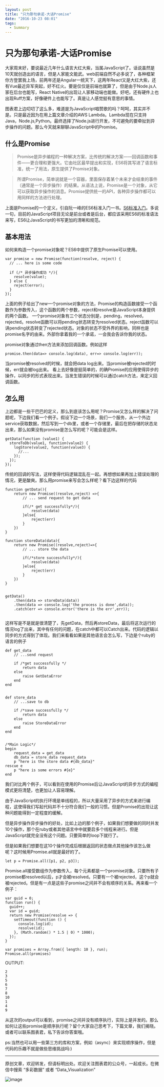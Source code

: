 ```yaml
---
layout: post
title: "只为那句承诺-大话Promise"
date: "2016-10-23 08:01"
tags:
  - Summary
---
```


# 只为那句承诺-大话Promise

大家周末好，要说最近几年什么语言大红大紫，当属JavaScript了。话说虽然是10天就创造出的语言，但是人家能文能武。web前端自然不必多说了，各种框架你方登罢我上场，前两年还是Angular一统天下，这两年React又是大红大紫，还有Vue最近异军突起，好不红火。要是仅仅是前端也就算了，但是由于Node.js人家在后台也能写，React Native的出现让人家移动端也能做。好吧，还有硬件上也出现Ruff方案，好像硬件上也能写了。真是让人感觉挺有意思的事情。

图表君上边叨叨了这么多，难道是为JavaScript唱赞歌的吗？呵呵，其实并不是。只是最近因为在用上篇文章介绍的AWS Lambda。Lambda现在只支持Java，Node.js,Python。最终选择了Node.js进行开发，不可避免的要牵扯到异步操作的问题。那么今天就来聊聊JavaScript中的Promise。

## 什么是Promise

> Promise是异步编程的一种解决方案，比传统的解决方案——回调函数和事件——更合理和更强大。它由社区最早提出和实现，ES6将其写进了语言标准，统一了用法，原生提供了Promise对象。

> 所谓Promise，简单说就是一个容器，里面保存着某个未来才会结束的事件（通常是一个异步操作）的结果。从语法上说，Promise是一个对象，从它可以获取异步操作的消息。Promise提供统一的API，各种异步操作都可以用同样的方法进行处理。

上面是Promise的一个定义，引自阮一峰的ES6标准入门一书。[S6标准入门](http://es6.ruanyifeng.com/)。多说一句，目前的JavaScript项目无论是前台或者是后台，都应该采用ES6的标准语法来写，ES6让JavaScript的书写更加的清晰和规范。

## 基本用法
如何来构造一个promise对象呢？ES6中提供了原生Promise可以使用。

```
var promise = new Promise(function(resolve, reject) {
  // ... here is some code

  if (/* 异步操作成功 */){
    resolve(value);
  } else {
    reject(error);
  }
});
```
上面的例子给出了new一个promise对象的方法，Promise的构造函数接受一个函数作为参数传入，这个函数的两个参数，reject和resolve是JavaScript本身提供的两个函数。
一个promise对象有三个状态分别是，pending，resolved，rejected。resolve函数可以将pending状态转变为resolved状态。reject函数可以讲pending状态转变了rejected状态。对象的状态不受外界的影响，同样也是promise名字的由来。外部你拿着我的一个承诺，一会我会告诉你我的状态。

promise对象通过then方法来添加回调函数。例如这样

```
promise.then(data=> console.log(data), err=> console.log(err));

```
当promise被resolved的时候，就会把data log出来。当promise被rejected的时候，err就会被log出来。
看上去好像是挺简单的，的确Promise的应用使得异步的操作，以同步的形式表现出来。当发生错误的时候可以通过catch方法，来定义回调函数。

## 怎么用
上边都是一些干巴巴的定义，那么到底该怎么用呢？Promise又怎么样的解决了问题呢，下边我们看一个例子。假设下边一个场景，我们一个服务，从一个外边service获取数据，然后写到一个db里，或者一个存储里，最后在把存储的状态龙出来，那么如果没有promise是怎么写的呢？可能会是这样。

```
getData(function (value1) {
  storeToDb(value1, function(value2) {
    logStore(value2, function(value3) {
      //...
    });
  });
});
```
传统的回调的写法，这样使得代码逻辑混乱在一起。再想想如果再加上错误处理的情况，更是酸爽。那么用promise来写会怎么样呢？看下边这样的代码

```
function getData(){
	return new Promise((resolve,reject) =>{
		// ... send request to get data
		
		if(/* get successfully*/){
			resolve(data)
		}else{
			reject(err)
		}
	})
}

function storeData(data){
	return new Promise((resolve,reject)=>{
		// ... store the data
		
		if(/*store successfully*/){
			resolve(data)
		}else{
			reject(err)
		}
	})
}


getData()
	.then(data => storeData(data))
	.then(data => console.log('the process is done',data));
	.catch(err => console.error('there is the err',err));


```
这样写是不是就是很清楚了，先getData，然后再storeData，最后将这次运行的情况log了出来，其中有任何的问题，在catch中都可以Catch出来。代码的逻辑以同步的方式得到了体现。我们来看看如果是其他语言会怎么写，下边是个ruby的语言的例子


```
def get_data 
	// ...send request
	
	if /*get successfully */
		return data
	else
		raise GetDataError
	end
end


def store_data
	// ...save to db
	
	if /*save successfully */
		return data
	else
		raise StoreDataError
	end
end


/*Main Logic*/
begin
	request_data = get_data
	db_data = store_data request_data
	p "here is the store data #{db_data}"
rescue e
	p "here is some errors #{e}"
end
```
我们对比两个例子，可以看到在使用的Promise后让JavaScript的异步方式的编程模式更将清楚，也更加让人容易理解。

由于JavaScript的执行环境是单线程的，所以大量采用了异步的方式来进行编程，这使得我们写起代码并不十分符合我们一般的习惯。但是Promise的出现让这种问题能得到一定程度的缓解。

但是异步操作异步操作的好处，比如上边的那个例子，如果我们想要做的同时并发10个操作，那个在ruby或者其他语言中中就要启多个线程来进行。但是JavaScript就完全没有这个问题。只要简单的loop下就行了。

但是如果我们想要在这10个操作完成后根据返回的状态做点其他操作该怎么做呢？这时候用Promise.all就是最好的了。

```
let p = Promise.all([p1, p2, p3]);

```
Promise.all接受数组作为参数传入，每个元素都是一个promise对象。只要所有子promise都resolved以后，p才会被resolved。只要有一个被rejected，这个p就会被rejected。但是有一点是这些子promise之间并不会有顺序的关系。再来看一个例子：

```
var guid = 0;
function run() {
  guid++;
  var id = guid;
  return new Promise(resolve => {
    setTimeout(function () {
      console.log(id);
      resolve(id);
    }, (Math.random() * 1.5 | 0) * 1000);
  });
}

var promises = Array.from({ length: 10 }, run);
Promise.all(promises)
```
OUTPUT:

```
2
3
5
6
7
8
10
1
4
9
```
从这次的output可以看到，promise之间并没有顺序执行，实际上是并发的。那么如何让这些promise是顺序执行呢？留个大家自己思考下，下篇文章，我们揭晓。或者可以联系图表君，私下告诉你答案哦。 


ps:当然也可以用一些第三方的库和方案，例如（async）来实现顺序操作，但是代码的乐趣不就是做些思维挑战吗:)


--------

原创文章，欢迎转发，但请标明出处。欢迎关注图表君的公众号，一起成长。在微信中搜索 “多彩数据” 或者 “Data_Visualization”


![image]({{url}}/resources/img/wechat.jpg)













